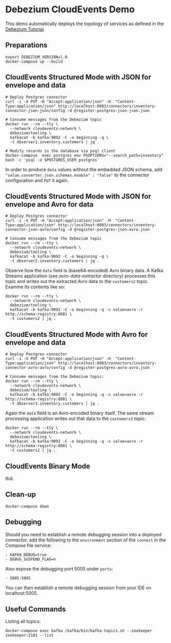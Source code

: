 # Debezium CloudEvents Demo

This demo automatically deploys the topology of services as defined in the [Debezium Tutorial](http://debezium.io/docs/tutorial/).

## Preparations

```shell
export DEBEZIUM_VERSION=1.0
docker-compose up --build
```

## CloudEvents Structured Mode with JSON for envelope and data

```shell
# Deploy Postgres connector
curl -i -X PUT -H "Accept:application/json" -H  "Content-Type:application/json" http://localhost:8083/connectors/inventory-connector-json-json/config -d @register-postgres-json-json.json

# Consume messages from the Debezium topic
docker run --rm --tty \
  --network cloudevents-network \
  debezium/tooling \
  kafkacat -b kafka:9092 -C -o beginning -q \
  -t dbserver1.inventory.customers | jq .

# Modify records in the database via psql client
docker-compose  exec postgres env PGOPTIONS="--search_path=inventory" bash -c 'psql -U $POSTGRES_USER postgres'
```

In order to produce `data` values without the embedded JSON schema, add `"value.converter.json.schemas.enable" : "false"` to the connector configuration and `PUT` it again.

## CloudEvents Structured Mode with JSON for envelope and Avro for data

```shell
# Deploy Postgres connector
curl -i -X PUT -H "Accept:application/json" -H  "Content-Type:application/json" http://localhost:8083/connectors/inventory-connector-json-avro/config -d @register-postgres-json-avro.json

# Consume messages from the Debezium topic
docker run --rm --tty \
  --network cloudevents-network \
  debezium/tooling \
  kafkacat -b kafka:9092 -C -o beginning -q \
  -t dbserver2.inventory.customers | jq .
```

Observe how the `data` field is (base64-encoded) Avro binary data.
A Kafka Streams application (see _avro-data-extractor_ directory) processes this topic and writes out the extracted Avro data to the `customers2` topic.
Examine its contents like so:

```shell
docker run --rm --tty \
  --network cloudevents-network \
  debezium/tooling \
  kafkacat -b kafka:9092 -C -o beginning -q -s value=avro -r http://schema-registry:8081 \
  -t customers2 | jq .
```

## CloudEvents Structured Mode with Avro for envelope and data

```shell
# Deploy Postgres connector
curl -i -X PUT -H "Accept:application/json" -H  "Content-Type:application/json" http://localhost:8083/connectors/inventory-connector-avro-avro/config -d @register-postgres-avro-avro.json

# Consume messages from the Debezium topic:
docker run --rm --tty \
  --network cloudevents-network \
  debezium/tooling \
  kafkacat -b kafka:9092 -C -o beginning -q -s value=avro -r http://schema-registry:8081 \
  -t dbserver3.inventory.customers | jq .
```

Again the `data` field is an Avro-encoded binary itself.
The same stream processing application writes out that data to the `customers3` topic:

```shell
docker run --rm --tty \
  --network cloudevents-network \
  debezium/tooling \
  kafkacat -b kafka:9092 -C -o beginning -q -s value=avro -r http://schema-registry:8081 \
  -t customers2 | jq .
```

## CloudEvents Binary Mode

tbd.

## Clean-up

```shell
docker-compose down
```

## Debugging

Should you need to establish a remote debugging session into a deployed connector, add the following to the `environment` section of the `connect` in the Compose file service:

    - KAFKA_DEBUG=true
    - DEBUG_SUSPEND_FLAG=n

Also expose the debugging port 5005 under `ports`:

    - 5005:5005

You can then establish a remote debugging session from your IDE on localhost:5005.

## Useful Commands

Listing all topics:

```shell
docker-compose exec kafka /kafka/bin/kafka-topics.sh --zookeeper zookeeper:2181 --list
```
